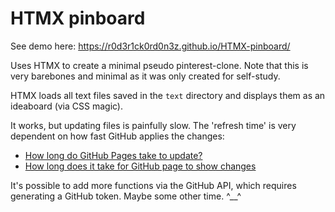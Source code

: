# HTMX pinboard


See demo here:
https://r0d3r1ck0rd0n3z.github.io/HTMX-pinboard/


Uses HTMX to create a minimal pseudo pinterest-clone. Note that this is very barebones and minimal as it was only created for self-study.


HTMX loads all text files saved in the `text` directory and displays them as an ideaboard (via CSS magic).


It works, but updating files is painfully slow. The 'refresh time' is very dependent on how fast GitHub applies the changes:
* [How long do GitHub Pages take to update?](https://joshdance.medium.com/how-long-do-github-pages-take-to-update-52018f98f781)
* [How long does it take for GitHub page to show changes](https://stackoverflow.com/questions/24851824/how-long-does-it-take-for-github-page-to-show-changes-after-changing-index-html)


It's possible to add more functions via the GitHub API, which requires generating a GitHub token. Maybe some other time.  ^__^ 
<br>
